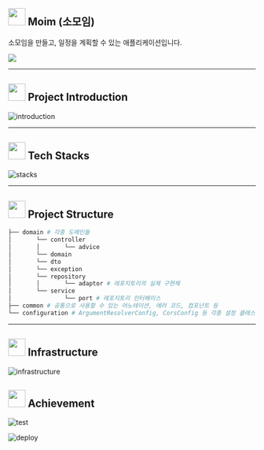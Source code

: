 ## <img src="https://github.com/salbyul/Coro-backend/assets/103320798/454c5fa5-5865-4455-b896-719a325dc6ca" width="35"> Moim (소모임)

소모임을 만들고, 일정을 계획할 수 있는 애플리케이션입니다.

<a href="https://docs.google.com/presentation/d/1f03y7rBJ5tpDzdI2Xu8-OQXZ8tXkoaUd/edit?usp=sharing&ouid=114684528043505558187&rtpof=true&sd=true"><img src="https://img.shields.io/badge/portfolio-orange?style=flat&logo=google-chrome&logoColor=white"/></a>

---

## <img src="https://github.com/salbyul/Coro-backend/assets/103320798/985fe379-befb-442c-80ee-1cc6d0b1c8a7" width="35"> Project Introduction

![introduction](https://github.com/salbyul/Coro-backend/assets/103320798/b6099bbc-4f4b-4b26-bea1-b7609fd26438)

---

## <img src="https://github.com/salbyul/Coro-backend/assets/103320798/195638e9-e997-4be4-bb6c-a2a903898cf6" width="35"> Tech Stacks

![stacks](https://github.com/salbyul/Coro-backend/assets/103320798/de238388-44a5-46fb-8add-ef5f449d6649)

---

## <img src="https://github.com/salbyul/Coro-backend/assets/103320798/3874412c-0bc9-4694-a5b2-cb606c6b5fa7" width="35"> Project Structure

``` bash
├── domain # 각종 도메인들
│       └── controller
│       │       └── advice
│       └── domain
│       └── dto
│       └── exception
│       └── repository
│       │       └── adaptor # 레포지토리의 실제 구현체
│       └── service
│               └── port # 레포지토리 인터페이스
├── common # 공통으로 사용할 수 있는 어노테이션, 에러 코드, 컴포넌트 등
└── configuration # ArgumentResolverConfig, CorsConfig 등 각종 설정 클래스

```

---

## <img src="https://github.com/salbyul/Coro-backend/assets/103320798/d76761f9-b4d0-46c8-99da-932e3ad1df8c" width="35"> Infrastructure

![infrastructure](https://github.com/salbyul/Coro-backend/assets/103320798/1bee0b90-33df-460b-b5b0-c3079ab21482)

## <img src="https://github.com/salbyul/Coro-backend/assets/103320798/2e783fae-fde1-4993-8a6d-e4a41a7cb875" width="35"> Achievement

![test](https://github.com/salbyul/Coro-backend/assets/103320798/66615895-2f2c-4a3d-a606-f4c0a291d054)

![deploy](https://github.com/salbyul/Coro-backend/assets/103320798/6f087ee4-28c8-49bf-a59d-3da54f0aa20c)
